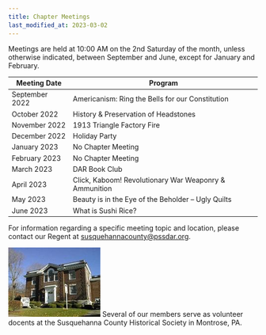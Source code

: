 ```yaml
---
title: Chapter Meetings
last_modified_at: 2023-03-02
---
```


Meetings are held at 10:00 AM on the 2nd Saturday of the month, unless otherwise indicated, between September and June, except for January and February.

| Meeting Date   | Program |
|----------------|---------|
| September 2022 | Americanism: Ring the Bells for our Constitution |
| October 2022   | History & Preservation of Headstones |
| November 2022  | 1913 Triangle Factory Fire |
| December 2022  | Holiday Party |
| January 2023   | No Chapter Meeting |
| February 2023  | No Chapter Meeting |
| March 2023     | DAR Book Club |
| April 2023     | Click, Kaboom! Revolutionary War Weaponry & Ammunition |
| May 2023       | Beauty is in the Eye of the Beholder – Ugly Quilts |
| June 2023      | What is Sushi Rice? |

For information regarding a specific meeting topic and location, please contact our Regent at [susquehannacounty@pssdar.org](mailto:susquehannacounty@pssdar.org).

![Historical Society](/assets/images/historical_society.jpg)
Several of our members serve as volunteer docents at the Susquehanna County Historical Society in Montrose, PA.
